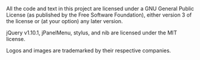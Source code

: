 All the code and text in this project are licensed under a GNU General Public License (as published by the Free Software Foundation), either version 3 of the license or (at your option) any later version.

jQuery v1.10.1, jPanelMenu, stylus, and nib are licensed under the MIT license.

Logos and images are trademarked by their respective companies.
